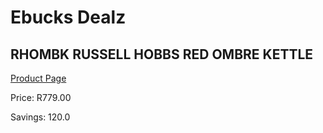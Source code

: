 
# Ebucks Dealz
## RHOMBK RUSSELL HOBBS RED OMBRE KETTLE
[Product Page](https://www.ebucks.com/web/shop/productSelected.do?prodId=1155336741&catId=704985963)

Price: R779.00

Savings: 120.0


	